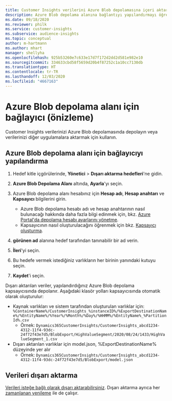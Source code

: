 ```yaml
---
title: Customer Insights verilerini Azure Blob depolamasına içeri aktarma
description: Azure Blob depolama alanına bağlantıyı yapılandırmayı öğrenin.
ms.date: 09/18/2020
ms.reviewer: philk
ms.service: customer-insights
ms.subservice: audience-insights
ms.topic: conceptual
author: m-hartmann
ms.author: mhart
manager: shellyha
ms.openlocfilehash: 925b53260e7c633e17d7f172d2dd2d581e982e10
ms.sourcegitcommit: 334633cbd58f5659d20b4f87252c1a10cc7130db
ms.translationtype: HT
ms.contentlocale: tr-TR
ms.lasthandoff: 12/03/2020
ms.locfileid: "4667163"
---
```

# <a name="connector-for-azure-blob-storage-preview"></a>Azure Blob depolama alanı için bağlayıcı (önizleme)

Customer Insights verilerinizi Azure Blob depolamasında depolayın veya verilerinizi diğer uygulamalara aktarmak için kullanın.

## <a name="configure-the-connector-for-azure-blob-storage"></a>Azure Blob depolama alanı için bağlayıcıyı yapılandırma

1. Hedef kitle içgörülerinde, **Yönetici** > **Dışarı aktarma hedefleri**'ne gidin.

1. **Azure Blob Depolama Alanı** altında, **Ayarla**'yı seçin.

1. Azure Blob depolama alanı hesabınız için **Hesap adı**, **Hesap anahtarı** ve **Kapsayıcı** bilgilerini girin.
    - Azure Blob depolama hesabı adı ve hesap anahtarının nasıl bulunacağı hakkında daha fazla bilgi edinmek için, bkz. [Azure Portal'da depolama hesabı ayarlarını yönetme](https://docs.microsoft.com/azure/storage/common/storage-account-manage).
    - Kapsayıcının nasıl oluşturulacağını öğrenmek için bkz. [Kapsayıcı oluşturma](https://docs.microsoft.com/azure/storage/blobs/storage-quickstart-blobs-portal#create-a-container).

1. **görünen ad** alanına hedef tarafından tanınabilir bir ad verin.

1. **İleri**'yi seçin.

1. Bu hedefe vermek istediğiniz varlıkların her birinin yanındaki kutuyu seçin.

1. **Kaydet**'i seçin.

Dışarı aktarılan veriler, yapılandırdığınız Azure Blob depolama kapsayıcısında depolanır. Aşağıdaki klasör yolları kapsayıcısında otomatik olarak oluşturulur:

- Kaynak varlıkları ve sistem tarafından oluşturulan varlıklar için: `%ContainerName%/CustomerInsights_%instanceID%/%ExportDestinationName%/%EntityName%/%Year%/%Month%/%Day%/%HHMM%/%EntityName%_%PartitionId%.csv`
  - Örnek: `Dynamics365CustomerInsights/CustomerInsights_abcd1234-4312-11f4-93dc-24f72f43e7d5/BlobExport/HighValueSegment/2020/08/24/1433/HighValueSegment_1.csv`
- Dışarı aktarılan varlıklar için model.json, %ExportDestinationName% düzeyinde yer alır
  - Örnek: `Dynamics365CustomerInsights/CustomerInsights_abcd1234-4312-11f4-93dc-24f72f43e7d5/BlobExport/model.json`

## <a name="export-the-data"></a>Verileri dışarı aktarma

[Verileri isteğe bağlı olarak dışarı aktarabilirsiniz](/export-destinations.md#export-data-on-demand). Dışarı aktarma ayrıca her [zamanlanan yenileme](system.md#schedule-tab) ile de çalışır.
